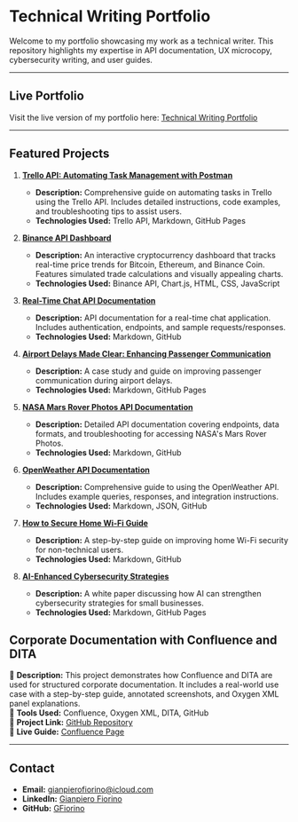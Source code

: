 # Technical Writing Portfolio

Welcome to my portfolio showcasing my work as a technical writer. This repository highlights my expertise in API documentation, UX microcopy, cybersecurity writing, and user guides.

---

## Live Portfolio
Visit the live version of my portfolio here: [Technical Writing Portfolio](https://gfiorino.github.io/Technical-Writing-Portfolio/)

---

## Featured Projects

1. **[Trello API: Automating Task Management with Postman](https://gfiorino.github.io/Trello_Automating_Guide/)**
   - **Description:** Comprehensive guide on automating tasks in Trello using the Trello API. Includes detailed instructions, code examples, and troubleshooting tips to assist users.
   - **Technologies Used:** Trello API, Markdown, GitHub Pages

2. **[Binance API Dashboard](https://gfiorino.github.io/Binance-Api-Dashboard/)**
   - **Description:** An interactive cryptocurrency dashboard that tracks real-time price trends for Bitcoin, Ethereum, and Binance Coin. Features simulated trade calculations and visually appealing 
     charts.
   - **Technologies Used:** Binance API, Chart.js, HTML, CSS, JavaScript

3. **[Real-Time Chat API Documentation](https://github.com/GFiorino/Real-Time-Chat-API-Documentation)**
   - **Description:** API documentation for a real-time chat application. Includes authentication, endpoints, and sample requests/responses.
   - **Technologies Used:** Markdown, GitHub

4. **[Airport Delays Made Clear: Enhancing Passenger Communication](https://gfiorino.github.io/Airport-Delays-Made-Clear-Enhancing-Passenger-Communication/)**
   - **Description:** A case study and guide on improving passenger communication during airport delays.
   - **Technologies Used:** Markdown, GitHub Pages

5. **[NASA Mars Rover Photos API Documentation](https://github.com/GFiorino/NASA-Mars-Rover-Photos-API-Documentation)**
   - **Description:** Detailed API documentation covering endpoints, data formats, and troubleshooting for accessing NASA's Mars Rover Photos.
   - **Technologies Used:** Markdown, GitHub

6. **[OpenWeather API Documentation](https://github.com/GFiorino/OpenWeather-API-DOC)**
   - **Description:** Comprehensive guide to using the OpenWeather API. Includes example queries, responses, and integration instructions.
   - **Technologies Used:** Markdown, JSON, GitHub

7. **[How to Secure Home Wi-Fi Guide](https://github.com/GFiorino/How-to-Secure-Home-WiFi-Guide)**
   - **Description:** A step-by-step guide on improving home Wi-Fi security for non-technical users.
   - **Technologies Used:** Markdown, GitHub

8. **[AI-Enhanced Cybersecurity Strategies](https://github.com/GFiorino/AI-Enhanced-Cybersecurity-Strategies-for-Small-Businesses)**
   - **Description:** A white paper discussing how AI can strengthen cybersecurity strategies for small businesses.
   - **Technologies Used:** Markdown, GitHub Pages
  
 ## Corporate Documentation with Confluence and DITA  
🔹 **Description:** This project demonstrates how Confluence and DITA are used for structured corporate documentation. It includes a real-world use case with a step-by-step guide, annotated screenshots, and Oxygen XML panel explanations.  
🔹 **Tools Used:** Confluence, Oxygen XML, DITA, GitHub  
📌 **Project Link:** [GitHub Repository](https://github.com/GFiorino/Corporate-Documentation-Confluence-DITA)  
📌 **Live Guide:** [Confluence Page](https://gianpierofiorino.atlassian.net/wiki/spaces/~61713602702bd0006a7a0a3e/pages/5570561/Corporate+Documentation+with+Confluence+and+DITA)  

---

## Contact
- **Email:** [gianpierofiorino@icloud.com](mailto:gianpierofiorino@icloud.com)
- **LinkedIn:** [Gianpiero Fiorino](https://www.linkedin.com/in/gianpiero-fiorino/)
- **GitHub:** [GFiorino](https://github.com/GFiorino)
